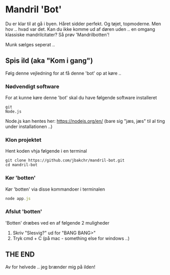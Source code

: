 # Mandril 'Bot'

Du er klar til at gå i byen. Håret sidder perfekt. Og tøjet, topmoderne. Men hov .. hvad var det. Kan du ikke komme ud af døren uden .. en omgang klassiske mandrilcitater? Så prøv 'Mandrilbotten'!

Munk sælges seperat ..

## Spis ild (aka "Kom i gang")

Følg denne vejledning for at få denne 'bot' op at køre ..

### Nødvendigt software

For at kunne køre denne 'bot' skal du have følgende software installeret

```
git
Node.js
```

Node.js kan hentes her: https://nodejs.org/en/ (bare sig "jæs, jæs" til al ting under installationen ..)

### Klon projektet

Hent koden vhja følgende i en terminal

```
git clone https://github.com/jbakchr/mandril-bot.git
cd mandril-bot
```

### Kør 'botten'

Kør 'botten' via disse kommandoer i terminalen

```javascript
node app.js
```

### Afslut 'botten'

'Botten' dræbes ved en af følgende 2 muligheder

1. Skriv "Slesvig?" ud for "BANG BANG>"
2. Tryk cmd + C (på mac - something else for windows ..)

## THE END

Av for helvede .. jeg brænder mig på ilden!
